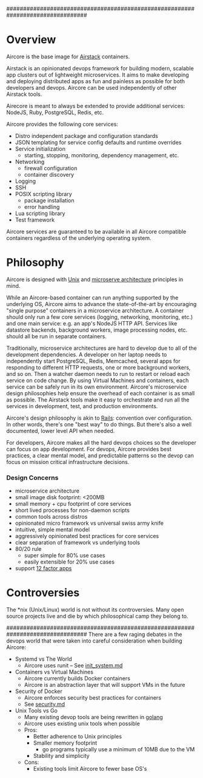 ################################################################################

# Overview

Aircore is the base image for [Airstack](http://www.airstack.io) containers.

Airstack is an opinionated devops framework for building modern, scalable app
clusters out of lightweight microservices. It aims to make developing and
deploying distributed apps as fun and painless as possible for both developers
and devops. Aircore can be used independently of other Airstack tools.

Airecore is meant to always be extended to provide additional services:
NodeJS, Ruby, PostgreSQL, Redis, etc.

Aircore provides the following core services:

- Distro independent package and configuration standards
- JSON templating for service config defaults and runtime overrides
- Service initialization
  - starting, stopping, monitoring, dependency management, etc.
- Networking
  - firewall configuration
  - container discovery
- Logging
- SSH
- POSIX scripting library
  - package installation
  - error handling
- Lua scripting library
- Test framework

Aircore services are guaranteed to be available in all Aircore compatible
containers regardless of the underlying operating system.


# Philosophy

Aircore is designed with
[Unix](http://en.wikipedia.org/wiki/Unix_philosophy) and
[microserve architecture](http://en.wikipedia.org/wiki/Service-oriented_architecture)
principles in mind.

While an Aircore-based container can run anything supported by the underlying
OS, Aircore aims to advance the state-of-the-art by encouraging "single purpose"
containers in a microservice architecture. A container should only run a few
core services (logging, networking, monitoring, etc.) and one main service:
e.g. an app's NodeJS HTTP API. Services like datastore backends, background
workers, image processing nodes, etc. should all be run in separate containers.

Traditionally, microservice architectures are hard to develop due to all of the
development dependencies. A developer on her laptop needs to independently
start PostgreSQL, Redis, Memcached, several apps for responding to different
HTTP requests, one or more background workers, and so on. Then a watcher daemon
needs to run to restart or reload each service on code change. By using Virtual
Machines and containers, each service can be safely run in its own environment.
Aircore's microservice design philosophies help ensure the overhead of each
container is as small as possible. The Airstack tools make it easy to
orchestrate and run all the services in development, test, and production
environments.

Aircore's design philosophy is akin to
[Rails](http://en.wikipedia.org/wiki/Ruby_on_Rails#Philosophy_and_design):
convention over configuration. In other words, there's one "best way" to do
things. But there's also a well documented, lower level API when needed.

For developers, Aircore makes all the hard devops choices so the developer can
focus on app development. For devops, Aircore provides best practices, a clear
mental model, and predictable patterns so the devop can focus on mission
critical infrastructure decisions.

### Design Concerns

- microservice architecture
- small image disk footprint: <200MB
- small memory + cpu footprint of core services
- short lived processes for non-daemon scripts
- common tools across distros
- opinionated micro framework vs universal swiss army knife
- intuitive, simple mental model
- aggressively opinionated best practices for core services
- clear separation of framework vs underlying tools
- 80/20 rule
  - super simple for 80% use cases
  - easily extensible for 20% use cases
- support [12 factor apps](http://12factor.net/)


# Controversies

The *nix (Unix/Linux) world is not without its controversies. Many open source
projects live and die by which philosophical camp they belong to.

################################################################################
There are a few raging debates in the devops world that were taken into careful
consideration when building Aircore:

- Systemd vs The World
  - Aircore uses runit
  – See [init_system.md](init_system.md)
- Containers vs Virtual Machines
  - Aircore currently builds Docker containers
  - Aircore is an abstraction layer that will support VMs in the future
- Security of Docker
  - Aircore enforces security best practices for containers
  - See [security.md](security.md)
- Unix Tools vs Go
  - Many existing devop tools are being rewritten in [golang](http://golang.org/)
  - Aircore uses existing unix tools when possible
  - Pros:
    - Better adherence to Unix principles
    - Smaller memory footprint
      - go programs typically use a minimum of 10MB due to the VM
    - Stability and simplicity
  - Cons:
    - Existing tools limit Aircore to fewer base OS's


